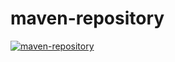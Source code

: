 # maven-repository

[![maven-repository](https://github.com/grunka/maven-repository/actions/workflows/maven.yml/badge.svg)](https://github.com/grunka/maven-repository/actions/workflows/maven.yml)

